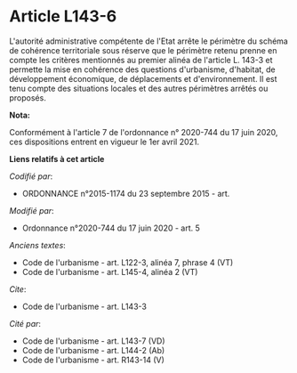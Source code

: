 # Article L143-6

L'autorité administrative compétente de l'Etat arrête le périmètre du schéma de cohérence territoriale sous réserve que le
périmètre retenu prenne en compte les critères mentionnés au premier alinéa de l'article L. 143-3 et permette la mise en
cohérence des questions d'urbanisme, d'habitat, de développement économique, de déplacements et d'environnement. Il est tenu
compte des situations locales et des autres périmètres arrêtés ou proposés.

**Nota:**

Conformément à l'article 7 de l'ordonnance n° 2020-744 du 17 juin 2020, ces dispositions entrent en vigueur le 1er avril
2021.

**Liens relatifs à cet article**

_Codifié par_:

  - ORDONNANCE n°2015-1174 du 23 septembre 2015 - art.

_Modifié par_:

  - Ordonnance n°2020-744 du 17 juin 2020 - art. 5

_Anciens textes_:

  - Code de l'urbanisme - art. L122-3, alinéa 7, phrase 4 (VT)
  - Code de l'urbanisme - art. L145-4, alinéa 2 (VT)

_Cite_:

  - Code de l'urbanisme - art. L143-3

_Cité par_:

  - Code de l'urbanisme - art. L143-7 (VD)
  - Code de l'urbanisme - art. L144-2 (Ab)
  - Code de l'urbanisme - art. R143-14 (V)
